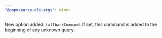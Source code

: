 ```yaml
---
"@pnpm/parse-cli-args": minor
---
```


New option added: `fallbackCommand`. If set, this command is added to the beginning of any unknown query.
